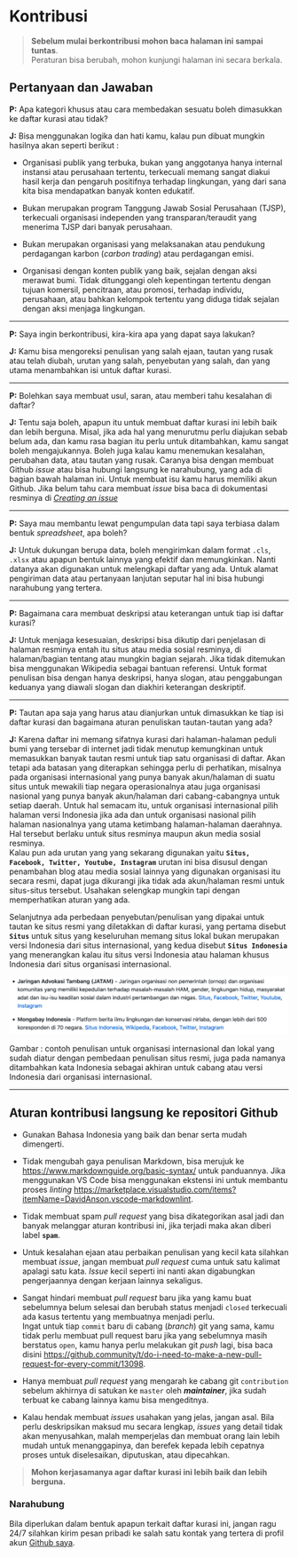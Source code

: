 # Kontribusi

>**Sebelum mulai berkontribusi mohon baca halaman ini sampai tuntas**.  
Peraturan bisa berubah, mohon kunjungi halaman ini secara berkala.

## Pertanyaan dan Jawaban

**P:** Apa kategori khusus atau cara membedakan sesuatu boleh dimasukkan ke daftar kurasi atau tidak?

**J:** Bisa menggunakan logika dan hati kamu, kalau pun dibuat mungkin hasilnya akan seperti berikut :

- Organisasi publik yang terbuka, bukan yang anggotanya hanya internal instansi atau perusahaan tertentu, terkecuali memang sangat diakui hasil kerja dan pengaruh positifnya terhadap lingkungan, yang dari sana kita bisa mendapatkan banyak konten edukatif.

- Bukan merupakan program Tanggung Jawab Sosial Perusahaan (TJSP), terkecuali organisasi independen yang transparan/teraudit yang menerima TJSP dari banyak perusahaan.

- Bukan merupakan organisasi yang melaksanakan atau pendukung perdagangan karbon (*carbon trading*) atau perdagangan emisi.

- Organisasi dengan konten publik yang baik, sejalan dengan aksi merawat bumi. Tidak ditunggangi oleh kepentingan tertentu dengan tujuan komersil, pencitraan, atau promosi, terhadap individu, perusahaan, atau bahkan kelompok tertentu yang diduga tidak sejalan dengan aksi menjaga lingkungan.

---

**P:** Saya ingin berkontribusi, kira-kira apa yang dapat saya lakukan?

**J:** Kamu bisa mengoreksi penulisan yang salah ejaan, tautan yang rusak atau telah diubah, urutan yang salah, penyebutan yang salah, dan yang utama menambahkan isi untuk daftar kurasi.

---

**P:** Bolehkan saya membuat usul, saran, atau memberi tahu kesalahan di daftar?

**J:** Tentu saja boleh, apapun itu untuk membuat daftar kurasi ini lebih baik dan lebih berguna. Misal, jika ada hal yang menurutmu perlu diajukan sebab belum ada, dan kamu rasa bagian itu perlu untuk ditambahkan, kamu sangat boleh mengajukannya. Boleh juga kalau kamu menemukan kesalahan, perubahan data, atau tautan yang rusak. Caranya bisa dengan membuat Github *issue* atau bisa hubungi langsung ke narahubung, yang ada di bagian bawah halaman ini. Untuk membuat isu kamu harus memiliki akun Github. Jika belum tahu cara membuat *issue* bisa baca di dokumentasi resminya di [*Creating an issue*](https://docs.github.com/en/free-pro-team@latest/github/managing-your-work-on-github/creating-an-issue)

---

**P:** Saya mau membantu lewat pengumpulan data tapi saya terbiasa dalam bentuk *spreadsheet*, apa boleh?

**J:** Untuk dukungan berupa data, boleh mengirimkan dalam format `.cls`, `.xlsx` atau apapun bentuk lainnya yang efektif dan memungkinkan. Nanti datanya akan digunakan untuk melengkapi daftar yang ada. Untuk alamat pengiriman data atau pertanyaan lanjutan seputar hal ini bisa hubungi narahubung yang tertera.

---

**P:** Bagaimana cara membuat deskripsi atau keterangan untuk tiap isi daftar kurasi?

**J:** Untuk menjaga kesesuaian, deskripsi bisa dikutip dari penjelasan di halaman resminya entah itu situs atau media sosial resminya, di halaman/bagian tentang atau mungkin bagian sejarah. Jika tidak ditemukan bisa menggunakan Wikipedia sebagai bantuan referensi. Untuk format penulisan bisa dengan hanya deskripsi, hanya slogan, atau penggabungan keduanya yang diawali slogan dan diakhiri keterangan deskriptif.

---

**P:** Tautan apa saja yang harus atau dianjurkan untuk dimasukkan ke tiap isi daftar kurasi dan bagaimana aturan penuliskan tautan-tautan yang ada?

**J:** Karena daftar ini memang sifatnya kurasi dari halaman-halaman peduli bumi yang tersebar di internet jadi tidak menutup kemungkinan untuk memasukkan banyak tautan resmi untuk tiap satu organisasi di daftar. Akan tetapi ada batasan yang diterapkan sehingga perlu di perhatikan, misalnya pada organisasi internasional yang punya banyak akun/halaman di suatu situs untuk mewakili tiap negara operasionalnya atau juga organisasi nasional yang punya banyak akun/halaman dari cabang-cabangnya untuk setiap daerah. Untuk hal semacam itu, untuk organisasi internasional pilih halaman versi Indonesia jika ada dan untuk organisasi nasional pilih halaman nasionalnya yang utama ketimbang halaman-halaman daerahnya. Hal tersebut berlaku untuk situs resminya maupun akun media sosial resminya.  
Kalau pun ada urutan yang yang sekarang digunakan yaitu **`Situs, Facebook, Twitter, Youtube, Instagram`** urutan ini bisa disusul dengan penambahan blog atau media sosial lainnya yang digunakan organisasi itu secara resmi, dapat juga dikurangi jika tidak ada akun/halaman resmi untuk situs-situs tersebut. Usahakan selengkap mungkin tapi dengan memperhatikan aturan yang ada.

Selanjutnya ada perbedaan penyebutan/penulisan yang dipakai untuk tautan ke situs resmi yang diletakkan di daftar kurasi, yang pertama disebut **`Situs`** untuk situs yang keseluruhan memang situs lokal bukan merupakan versi Indonesia dari situs internasional, yang kedua disebut **`Situs Indonesia`** yang menerangkan kalau itu situs versi Indonesia atau halaman khusus Indonesia dari situs organisasi internasional.

![Aturan penulisan organisasi lokal dan internasional](./assets/aturan-penulisan-nama-desripsi-dan-tautan-oraganisasi.png "Contoh penulisan nama organisasi, deskripsi dan tautan resmi.")

Gambar : contoh penulisan untuk organisasi internasional dan lokal yang sudah diatur dengan pembedaan penulisan situs resmi, juga pada namanya ditambahkan kata Indonesia sebagai akhiran untuk cabang atau versi Indonesia dari organisasi internasional.

---

## Aturan kontribusi langsung ke repositori Github

- Gunakan Bahasa Indonesia yang baik dan benar serta mudah dimengerti.

- Tidak mengubah gaya penulisan Markdown,  bisa merujuk ke <https://www.markdownguide.org/basic-syntax/> untuk panduannya. Jika menggunakan VS Code bisa menggunakan ekstensi ini untuk membantu proses *linting* <https://marketplace.visualstudio.com/items?itemName=DavidAnson.vscode-markdownlint>.

- Tidak membuat spam *pull request* yang bisa dikategorikan asal jadi dan banyak melanggar aturan kontribusi ini, jika terjadi maka akan diberi label **`spam`**.

- Untuk kesalahan ejaan atau perbaikan penulisan yang kecil kata silahkan membuat *issue*, jangan membuat *pull request* cuma untuk satu kalimat apalagi satu kata. *Issue* kecil seperti ini nanti akan digabungkan pengerjaannya dengan kerjaan lainnya sekaligus.

- Sangat hindari membuat *pull request* baru jika yang kamu buat sebelumnya belum selesai dan berubah status menjadi `closed` terkecuali ada kasus tertentu yang membuatnya menjadi perlu.  
Ingat untuk tiap `commit` baru di cabang (*branch*) git yang sama, kamu tidak perlu membuat pull request baru jika yang sebelumnya masih berstatus `open`, kamu hanya perlu melakukan git *push* lagi, bisa baca disini <https://github.community/t/do-i-need-to-make-a-new-pull-request-for-every-commit/13098>.

- Hanya membuat *pull request* yang mengarah ke cabang git `contribution` sebelum akhirnya di satukan ke `master` oleh ***maintainer***, jika sudah terbuat ke cabang lainnya kamu bisa mengeditnya.

- Kalau hendak membuat *issues* usahakan yang jelas, jangan asal. Bila perlu deskripsikan maksud mu secara lengkap, *issues* yang detail tidak akan menyusahkan, malah memperjelas dan membuat orang lain lebih mudah untuk menanggapinya, dan berefek kepada lebih cepatnya proses untuk diselesaikan, diputuskan, atau dipecahkan.

>**Mohon kerjasamanya agar daftar kurasi ini lebih baik dan lebih berguna.**

### Narahubung

Bila diperlukan dalam bentuk apapun terkait daftar kurasi ini, jangan ragu 24/7 silahkan kirim pesan pribadi ke salah satu kontak yang tertera di profil akun [Github saya](https://github.com/hafizkurniaaji).
